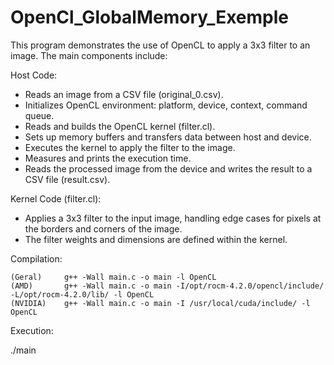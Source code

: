 # OpenCl_GlobalMemory_Exemple

This program demonstrates the use of OpenCL to apply a 3x3 filter to an image. The main components include:

Host Code:

- Reads an image from a CSV file (original_0.csv).
- Initializes OpenCL environment: platform, device, context, command queue.
- Reads and builds the OpenCL kernel (filter.cl).
- Sets up memory buffers and transfers data between host and device.
- Executes the kernel to apply the filter to the image.
- Measures and prints the execution time.
- Reads the processed image from the device and writes the result to a CSV file (result.csv).

Kernel Code (filter.cl):

- Applies a 3x3 filter to the input image, handling edge cases for pixels at the borders and corners of the image.
- The filter weights and dimensions are defined within the kernel.


Compilation:

	(Geral) 	g++ -Wall main.c -o main -l OpenCL
	(AMD) 		g++ -Wall main.c -o main -I/opt/rocm-4.2.0/opencl/include/ -L/opt/rocm-4.2.0/lib/ -l OpenCL
	(NVIDIA) 	g++ -Wall main.c -o main -I /usr/local/cuda/include/ -l OpenCL

Execution:

./main

